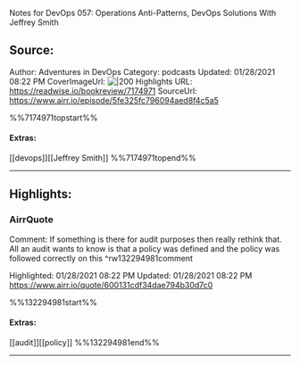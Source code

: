 Notes for DevOps 057: Operations Anti-Patterns, DevOps Solutions With Jeffrey Smith

## Source:
Author: Adventures in DevOps
Category: podcasts
Updated: 01/28/2021 08:22 PM
CoverImageUrl: 
![|200](https://s3.amazonaws.com/devchat.tv/adventures-in-devops.jpg)
Highlights URL: https://readwise.io/bookreview/7174971
SourceUrl: https://www.airr.io/episode/5fe325fc796094aed8f4c5a5

%%7174971topstart%%
#### Extras:
[[devops]][[Jeffrey Smith]]
%%7174971topend%%


 
-----
 ## Highlights:

### AirrQuote
Comment: If something is there for audit purposes then really rethink that. All an audit wants to know is that a policy was defined and the policy was followed correctly on this ^rw132294981comment

Highlighted: 01/28/2021 08:22 PM
Updated: 01/28/2021 08:22 PM
https://www.airr.io/quote/600131cdf34dae794b30d7c0

%%132294981start%%
#### Extras:
[[audit]][[policy]]
%%132294981end%%



------

